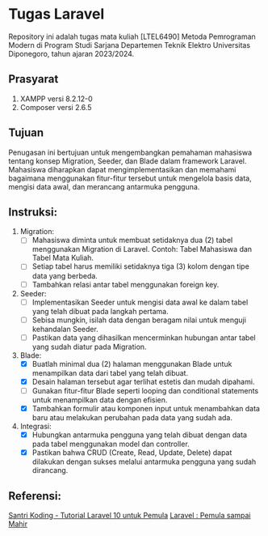 # Tugas Laravel
Repository ini adalah tugas mata kuliah [LTEL6490] Metoda Pemrograman Modern di Program Studi Sarjana Departemen Teknik Elektro Universitas Diponegoro, tahun ajaran 2023/2024.

## Prasyarat
1. XAMPP versi 8.2.12-0
2. Composer versi 2.6.5

## Tujuan

Penugasan ini bertujuan untuk mengembangkan pemahaman mahasiswa tentang konsep Migration, Seeder, dan Blade dalam framework Laravel. Mahasiswa diharapkan dapat mengimplementasikan dan memahami bagaimana menggunakan fitur-fitur tersebut untuk mengelola basis data, mengisi data awal, dan merancang antarmuka pengguna.


## Instruksi:

1. Migration:
   - [ ] Mahasiswa diminta untuk membuat setidaknya dua (2) tabel menggunakan Migration di Laravel. Contoh: Tabel Mahasiswa dan Tabel Mata Kuliah.
   - [ ] Setiap tabel harus memiliki setidaknya tiga (3) kolom dengan tipe data yang berbeda.
   - [ ] Tambahkan relasi antar tabel menggunakan foreign key.

2. Seeder:
   - [ ] Implementasikan Seeder untuk mengisi data awal ke dalam tabel yang telah dibuat pada langkah pertama.
   - [ ] Sebisa mungkin, isilah data dengan beragam nilai untuk menguji kehandalan Seeder.
   - [ ] Pastikan data yang dihasilkan mencerminkan hubungan antar tabel yang sudah diatur pada Migration.

3. Blade:
   - [x] Buatlah minimal dua (2) halaman menggunakan Blade untuk menampilkan data dari tabel yang telah dibuat.
   - [x] Desain halaman tersebut agar terlihat estetis dan mudah dipahami.
   - [ ] Gunakan fitur-fitur Blade seperti looping dan conditional statements untuk menampilkan data dengan efisien.
   - [x] Tambahkan formulir atau komponen input untuk menambahkan data baru atau melakukan perubahan pada data yang sudah ada.

4. Integrasi:
   - [x] Hubungkan antarmuka pengguna yang telah dibuat dengan data pada tabel menggunakan model dan controller.
   - [x] Pastikan bahwa CRUD (Create, Read, Update, Delete) dapat dilakukan dengan sukses melalui antarmuka pengguna yang sudah dirancang.

## Referensi:

[Santri Koding - Tutorial Laravel 10 untuk Pemula](https://santrikoding.com/tutorial-set/tutorial-laravel-10-untuk-pemula)
[Laravel : Pemula sampai Mahir](https://www.udemy.com/course/laravel-pemula-sampai-mahir/)
